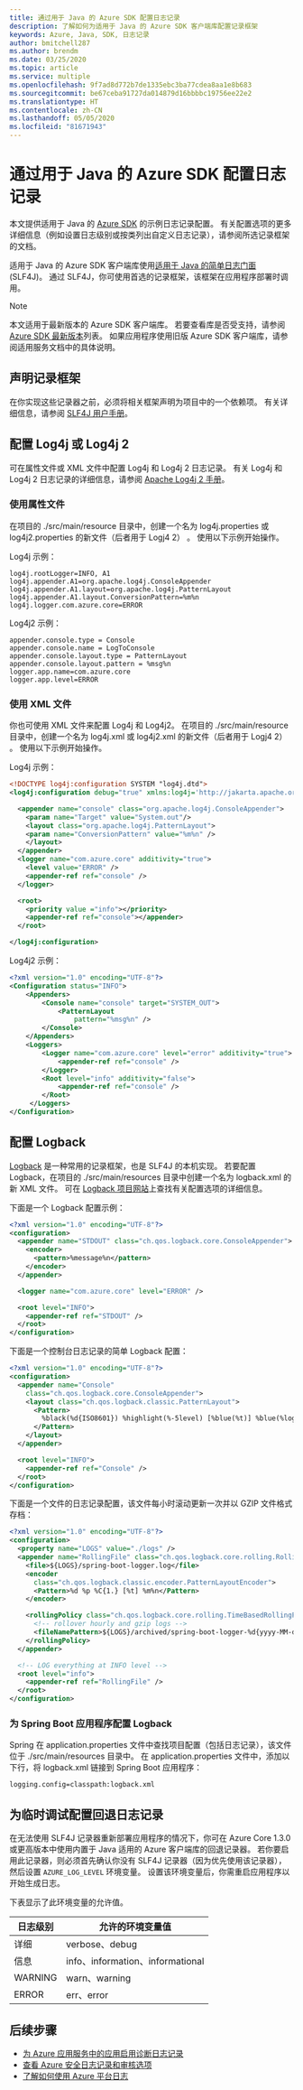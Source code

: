 ```yaml
---
title: 通过用于 Java 的 Azure SDK 配置日志记录
description: 了解如何为适用于 Java 的 Azure SDK 客户端库配置记录框架
keywords: Azure, Java, SDK, 日志记录
author: bmitchell287
ms.author: brendm
ms.date: 03/25/2020
ms.topic: article
ms.service: multiple
ms.openlocfilehash: 9f7ad8d772b7de1335ebc3ba77cdea8aa1e8b683
ms.sourcegitcommit: be67ceba91727da014879d16bbbbc19756ee22e2
ms.translationtype: HT
ms.contentlocale: zh-CN
ms.lasthandoff: 05/05/2020
ms.locfileid: "81671943"
---
```

# <a name="configure-logging-with-the-azure-sdk-for-java"></a>通过用于 Java 的 Azure SDK 配置日志记录

本文提供适用于 Java 的 [Azure SDK](https://azure.microsoft.com/downloads/) 的示例日志记录配置。 有关配置选项的更多详细信息（例如设置日志级别或按类列出自定义日志记录），请参阅所选记录框架的文档。

适用于 Java 的 Azure SDK 客户端库使用[适用于 Java 的简单日志门面](https://www.slf4j.org/) (SLF4J)。 通过 SLF4J，你可使用首选的记录框架，该框架在应用程序部署时调用。

> [!NOTE]
> 本文适用于最新版本的 Azure SDK 客户端库。 若要查看库是否受支持，请参阅 [Azure SDK 最新版本](https://azure.github.io/azure-sdk/releases/latest/java.html)列表。 如果应用程序使用旧版 Azure SDK 客户端库，请参阅适用服务文档中的具体说明。

## <a name="declare-a-logging-framework"></a>声明记录框架

在你实现这些记录器之前，必须将相关框架声明为项目中的一个依赖项。 有关详细信息，请参阅 [SLF4J 用户手册](http://www.slf4j.org/manual.html#projectDep)。

## <a name="configure-log4j-or-log4j-2"></a>配置 Log4j 或 Log4j 2

可在属性文件或 XML 文件中配置 Log4j 和 Log4j 2 日志记录。 有关 Log4j 和 Log4j 2 日志记录的详细信息，请参阅 [Apache Log4j 2 手册](https://logging.apache.org/log4j/2.x/manual/configuration.html)。

### <a name="use-a-properties-file"></a>使用属性文件

在项目的 ./src/main/resource  目录中，创建一个名为 log4j.properties 或 log4j2.properties 的新文件（后者用于 Logj4 2）   。 使用以下示例开始操作。

Log4j 示例：

```properties
log4j.rootLogger=INFO, A1
log4j.appender.A1=org.apache.log4j.ConsoleAppender
log4j.appender.A1.layout=org.apache.log4j.PatternLayout
log4j.appender.A1.layout.ConversionPattern=%m%n
log4j.logger.com.azure.core=ERROR
```

Log4j2 示例：

```properties
appender.console.type = Console
appender.console.name = LogToConsole
appender.console.layout.type = PatternLayout
appender.console.layout.pattern = %msg%n
logger.app.name=com.azure.core
logger.app.level=ERROR
```

### <a name="use-an-xml-file"></a>使用 XML 文件

你也可使用 XML 文件来配置 Log4j 和 Log4j2。 在项目的 ./src/main/resource  目录中，创建一个名为 log4j.xml 或 log4j2.xml 的新文件（后者用于 Logj4 2）   。 使用以下示例开始操作。

Log4j 示例：

```xml
<!DOCTYPE log4j:configuration SYSTEM "log4j.dtd">
<log4j:configuration debug="true" xmlns:log4j='http://jakarta.apache.org/log4j/'>

  <appender name="console" class="org.apache.log4j.ConsoleAppender">
    <param name="Target" value="System.out"/>
    <layout class="org.apache.log4j.PatternLayout">
    <param name="ConversionPattern" value="%m%n" />
    </layout>
  </appender>
  <logger name="com.azure.core" additivity="true">
    <level value="ERROR" />
    <appender-ref ref="console" />
  </logger>

  <root>
    <priority value ="info"></priority>
    <appender-ref ref="console"></appender>
  </root>

</log4j:configuration>
```

Log4j2 示例：

```xml
<?xml version="1.0" encoding="UTF-8"?>
<Configuration status="INFO">
    <Appenders>
        <Console name="console" target="SYSTEM_OUT">
            <PatternLayout
                pattern="%msg%n" />
        </Console>
    </Appenders>
    <Loggers>
        <Logger name="com.azure.core" level="error" additivity="true">
            <appender-ref ref="console" />
        </Logger>
        <Root level="info" additivity="false">
            <appender-ref ref="console" />
        </Root>
     </Loggers>
</Configuration>
```

## <a name="configure-logback"></a>配置 Logback

[Logback](https://logback.qos.ch/manual/introduction.html) 是一种常用的记录框架，也是 SLF4J 的本机实现。 若要配置 Logback，在项目的 ./src/main/resources  目录中创建一个名为 logback.xml  的新 XML 文件。 可在 [Logback 项目网站](https://logback.qos.ch/manual/configuration.html)上查找有关配置选项的详细信息。

下面是一个 Logback 配置示例：

```xml
<?xml version="1.0" encoding="UTF-8"?>
<configuration>
  <appender name="STDOUT" class="ch.qos.logback.core.ConsoleAppender">
    <encoder>
      <pattern>%message%n</pattern>
    </encoder>
  </appender>

  <logger name="com.azure.core" level="ERROR" />

  <root level="INFO">
    <appender-ref ref="STDOUT" />
  </root>
</configuration>
```

下面是一个控制台日志记录的简单 Logback 配置：

```xml
<?xml version="1.0" encoding="UTF-8"?>
<configuration>
  <appender name="Console"
    class="ch.qos.logback.core.ConsoleAppender">
    <layout class="ch.qos.logback.classic.PatternLayout">
      <Pattern>
        %black(%d{ISO8601}) %highlight(%-5level) [%blue(%t)] %blue(%logger{100}): %msg%n%throwable
      </Pattern>
    </layout>
  </appender>

  <root level="INFO">
    <appender-ref ref="Console" />
  </root>
</configuration>
```

下面是一个文件的日志记录配置，该文件每小时滚动更新一次并以 GZIP 文件格式存档：

```xml
<?xml version="1.0" encoding="UTF-8"?>
<configuration>
  <property name="LOGS" value="./logs" />
  <appender name="RollingFile" class="ch.qos.logback.core.rolling.RollingFileAppender">
    <file>${LOGS}/spring-boot-logger.log</file>
    <encoder
      class="ch.qos.logback.classic.encoder.PatternLayoutEncoder">
      <Pattern>%d %p %C{1.} [%t] %m%n</Pattern>
    </encoder>

    <rollingPolicy class="ch.qos.logback.core.rolling.TimeBasedRollingPolicy">
      <!-- rollover hourly and gzip logs -->
      <fileNamePattern>${LOGS}/archived/spring-boot-logger-%d{yyyy-MM-dd-HH}.log.gz</fileNamePattern>
    </rollingPolicy>
  </appender>

  <!-- LOG everything at INFO level -->
  <root level="info">
    <appender-ref ref="RollingFile" />
  </root>
</configuration>
```

### <a name="configure-logback-for-a-spring-boot-application"></a>为 Spring Boot 应用程序配置 Logback

Spring 在 application.properties  文件中查找项目配置（包括日志记录），该文件位于 ./src/main/resources  目录中。 在 application.properties  文件中，添加以下行，将 logback.xml  链接到 Spring Boot 应用程序：

```properties
logging.config=classpath:logback.xml
```

## <a name="configure-fallback-logging-for-temporary-debugging"></a>为临时调试配置回退日志记录

在无法使用 SLF4J 记录器重新部署应用程序的情况下，你可在 Azure Core 1.3.0 或更高版本中使用内置于 Java 适用的 Azure 客户端库的回退记录器。 若你要启用此记录器，则必须首先确认你没有 SLF4J 记录器（因为优先使用该记录器），然后设置 `AZURE_LOG_LEVEL` 环境变量。 设置该环境变量后，你需重启应用程序以开始生成日志。

下表显示了此环境变量的允许值。

|日志级别   |允许的环境变量值   |
|----------|-----------|
|详细   |verbose、debug     |
|信息|info、information、informational  |
|WARNING     |warn、warning       |
|ERROR    |err、error  |

## <a name="next-steps"></a>后续步骤

- [为 Azure 应用服务中的应用启用诊断日志记录](/azure/app-service/troubleshoot-diagnostic-logs) 
- [查看 Azure 安全日志记录和审核选项](/azure/security/fundamentals/log-audit)
- [了解如何使用 Azure 平台日志](/azure/azure-monitor/platform/platform-logs-overview)
